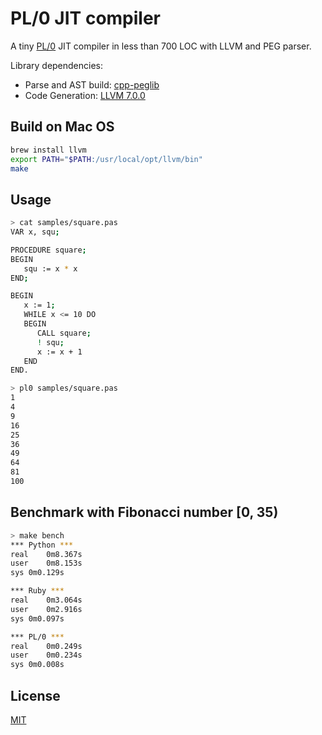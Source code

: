 PL/0 JIT compiler
=================

A tiny [PL/0](https://en.wikipedia.org/wiki/PL/0) JIT compiler in less than 700 LOC with LLVM and PEG parser.

Library dependencies:

  * Parse and AST build: [cpp-peglib](https://github.com/yhirose/cpp-peglib)
  * Code Generation: [LLVM 7.0.0](http://releases.llvm.org/7.0.0/docs/index.html)

Build on Mac OS
---------------

```sh
brew install llvm
export PATH="$PATH:/usr/local/opt/llvm/bin"
make
```

Usage
-----

```sh
> cat samples/square.pas
VAR x, squ;

PROCEDURE square;
BEGIN
   squ := x * x
END;

BEGIN
   x := 1;
   WHILE x <= 10 DO
   BEGIN
      CALL square;
      ! squ;
      x := x + 1
   END
END.

> pl0 samples/square.pas
1
4
9
16
25
36
49
64
81
100
```

Benchmark with Fibonacci number [0, 35)
---------------------------------------

```sh
> make bench
*** Python ***
real	0m8.367s
user	0m8.153s
sys	0m0.129s

*** Ruby ***
real	0m3.064s
user	0m2.916s
sys	0m0.097s

*** PL/0 ***
real	0m0.249s
user	0m0.234s
sys	0m0.008s
```

License
-------

[MIT](https://github.com/yhirose/pl0-jit-compiler/blob/master/LICENSE)
